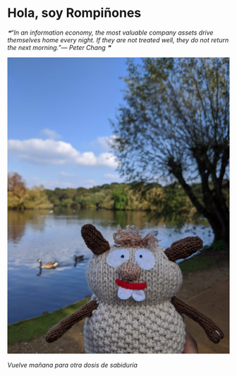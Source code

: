 # Hola, soy Rompiñones

<!--STARTS_HERE_QUOTE_README-->
<i>❝“In an information economy, the most valuable company assets drive themselves home every night.  If they are not treated well, they do not return the next morning.”— Peter Chang  ❞</i>
<!--ENDS_HERE_QUOTE_README-->

<!--START_SECTION:update_image-->
![alt text](https://raw.githubusercontent.com/focaalvarez/rompinones/main/.github/images/IMG_20211009_145651.jpg?raw=true)
<!--END_SECTION:update_image-->

*Vuelve mañana para otra dosis de sabiduría*
